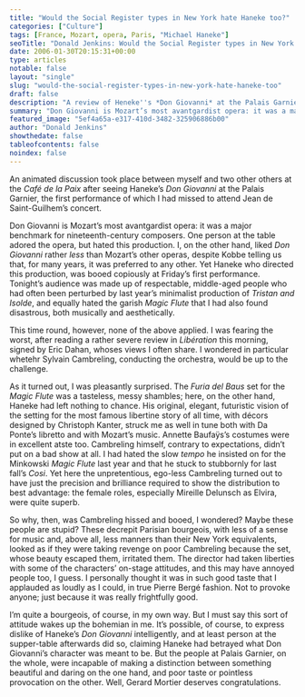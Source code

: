 ```yaml
---
title: "Would the Social Register types in New York hate Haneke too?"
categories: ["Culture"]
tags: [France, Mozart, opera, Paris, "Michael Haneke"]
seoTitle: "Donald Jenkins: Would the Social Register types in New York hate Haneke too?"
date: 2006-01-30T20:15:31+00:00
type: articles
notable: false
layout: "single"
slug: "would-the-social-register-types-in-new-york-hate-haneke-too"
draft: false
description: "A review of Heneke''s *Don Giovanni* at the Palais Garnier, which received an absolutely awful welcome from the pretentious Parisian public."
summary: "Don Giovanni is Mozart’s most avantgardist opera: it was a major benchmark for nineteenth-century composers. Yet Haneke who directed this production, was booed copiously at Friday’s first performance."
featured_image: "5ef4a65a-e317-410d-3482-325906886b00"
author: "Donald Jenkins"
showthedate: false
tableofcontents: false
noindex: false
---
```


An animated discussion took place between myself and two other others at the _Café de la Paix_ after seeing Haneke’s _Don Giovanni_ at the Palais Garnier, the first performance of which I had missed to attend Jean de Saint-Guilhem’s concert.

Don Giovanni is Mozart’s most avantgardist opera: it was a major benchmark for nineteenth-century composers. One person at the table adored the opera, but hated this production. I, on the other hand, liked _Don Giovanni_ rather _less_ than Mozart’s other operas, despite Kobbe telling us that, for many years, it was preferred to any other. Yet Haneke who directed this production, was booed copiously at Friday’s first performance. Tonight’s audience was made up of respectable, middle-aged people who had often been perturbed by last year’s minimalist production of _Tristan and Isolde_, and equally hated the garish _Magic Flute_ that I had also found disastrous, both musically and aesthetically.

This time round, however, none of the above applied. I was fearing the worst, after reading a rather severe review in _Libération_ this morning, signed by Eric Dahan, whoses views I often share. I wondered in particular whetehr Sylvain Cambreling, conducting the orchestra, would be up to the challenge.

As it turned out, I was pleasantly surprised. The _Furia del Baus_ set for the _Magic Flute_ was a tasteless, messy shambles; here, on the other hand, Haneke had left nothing to chance. His original, elegant, futuristic vision of the setting for the most famous libertine story of all time, with décors designed by Christoph Kanter, struck me as well in tune both with Da Ponte’s libretto and with Mozart’s music. Annette Baufaÿs’s costumes were in excellent atste too. Cambreling himself, contrary to expectations, didn’t put on a bad show at all. I had hated the slow _tempo_ he insisted on for the Minkowski _Magic Flute_ last year and that he stuck to stubbornly for last fall’s _Cosi_. Yet here the unpretentious, ego-less Cambreling turned out to have just the precision and brilliance required to show the distribution to best advantage: the female roles, especially Mireille Delunsch as Elvira, were quite superb.

So why, then, was Cambreling hissed and booed, I wondered? Maybe these people are stupid? These decrepit Parisian bourgeois, with less of a sense for music and, above all, less manners than their New York equivalents, looked as if they were taking revenge on poor Cambreling because the set, whose beauty escaped them, irritated them. The director had taken liberties with some of the characters’ on-stage attitudes, and this may have annoyed people too, I guess. I personally thought it was in such good taste that I applauded as loudly as I could, in true Pierre Bergé fashion. Not to provoke anyone; just because it was really frightfully good.

I’m quite a bourgeois, of course, in my own way. But I must say this sort of attitude wakes up the bohemian in me. It’s possible, of course, to express dislike of Haneke’s _Don Giovanni_ intelligently, and at least person at the supper-table afterwards did so, claiming Haneke had betrayed what Don Giovanni’s character was meant to be. But the people at Palais Garnier, on the whole, were incapable of making a distinction between something beautiful and daring on the one hand, and poor taste or pointless provocation on the other. Well, Gerard Mortier deserves congratulations.
